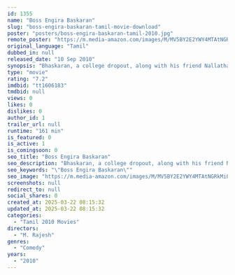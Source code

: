 ```yaml
---
id: 1355
name: "Boss Engira Baskaran"
slug: "boss-engira-baskaran-tamil-movie-download"
poster: "posters/boss-engira-baskaran-tamil-2010.jpg"
remote_poster: "https://m.media-amazon.com/images/M/MV5BY2E2YWY4MTAtNGRkMi00ZjRjLThmOTQtZTdjNjAyNjVhZjFmXkEyXkFqcGdeQXVyODk4ODEyMjk@._V1_SX300.jpg"
original_language: "Tamil"
dubbed_in: null
released_date: "10 Sep 2010"
synopsis: "Bhaskaran, a college dropout, along with his friend Nallathambi starts a coaching class for students in order to win the love of a young professor, Chandrika."
type: "movie"
rating: "7.2"
imdbid: "tt1606183"
tmdbid: null
views: 0
likes: 0
dislikes: 0
author_id: 1
trailer_url: null
runtime: "161 min"
is_featured: 0
is_active: 1
is_comingsoon: 0
seo_title: "Boss Engira Baskaran"
seo_description: "Bhaskaran, a college dropout, along with his friend Nallathambi starts a coaching class for students in order to win the love of a young professor, Chandrika."
seo_keywords: "\"Boss Engira Baskaran\""
seo_image: "https://m.media-amazon.com/images/M/MV5BY2E2YWY4MTAtNGRkMi00ZjRjLThmOTQtZTdjNjAyNjVhZjFmXkEyXkFqcGdeQXVyODk4ODEyMjk@._V1_SX300.jpg"
screenshots: null
redirect_to: null
social_shares: 0
created_at: 2025-03-22 08:15:32
updated_at: 2025-03-22 08:15:32
categories:
  - "Tamil 2010 Movies"
directors:
  - "M. Rajesh"
genres:
  - "Comedy"
years:
  - "2010"
---
```

